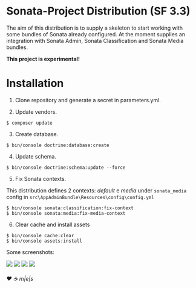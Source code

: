 Sonata-Project Distribution (SF 3.3)
====================================

The aim of this distribution is to supply a skeleton to start working with some bundles
of Sonata already configured.
At the moment supplies an integration with Sonata Admin, Sonata Classification and
Sonata Media bundles.

**This project is experimental!**

Installation
============

1. Clone repository and generate a secret in parameters.yml.

2. Update vendors.
```
$ composer update
```

3. Create database.
```
$ bin/console doctrine:database:create
```

4. Update schema.
```
$ bin/console doctrine:schema:update --force
```

5. Fix Sonata contexts.

This distribution defines 2 contexts: _default_ e _media_ under `sonata_media` config
in `src\AppAdminBundle\Resources\config\config.yml`
```
$ bin/console sonata:classification:fix-context
$ bin/console sonata:media:fix-media-context
```

6. Clear cache and install assets
```
$ bin/console cache:clear
$ bin/console assets:install
```

Some screenshots:

<img src="http://www.multimediaexperiencestudio.it/github/sonata-distribution/screen_01.png" />
<img src="http://www.multimediaexperiencestudio.it/github/sonata-distribution/screen_02.png" />
<img src="http://www.multimediaexperiencestudio.it/github/sonata-distribution/screen_03.png" />
<img src="http://www.multimediaexperiencestudio.it/github/sonata-distribution/screen_04.png" />


###### ♥ ☕ m|e|s
